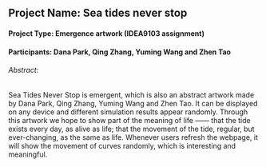 ## Project Name: Sea tides never stop

#### Project Type: Emergence artwork (IDEA9103 assignment)

#### Participants: Dana Park, Qing Zhang, Yuming Wang and Zhen Tao

###### Abstract:
Sea Tides Never Stop is emergent, which is also an abstract artwork made by Dana Park, Qing Zhang, Yuming Wang and Zhen Tao. It can be displayed on any device and different simulation results appear randomly. Through this artwork we hope to show part of the meaning of life —— that the tide exists every day, as alive as life; that the movement of the tide, regular, but ever-changing, as the same as life. Whenever users refresh the webpage, it will show the movement of curves randomly, which is interesting and meaningful.